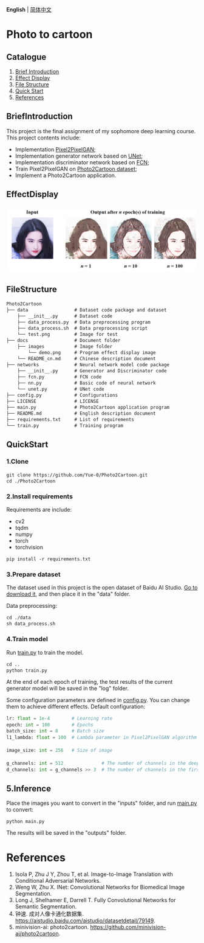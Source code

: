 __English__ | [简体中文](docs/README_cn.md)

# Photo to cartoon

## Catalogue

1. [Brief Introduction](#BriefIntroduction)
2. [Effect Display](#EffectDisplay)
3. [File Structure](#FileStructure)
4. [Quick Start](#QuickStart)
5. [References](#References)

## BriefIntroduction

This project is the final assignment of my sophomore deep learning course.
This project contents include:

* Implementation [Pixel2PixelGAN](https://arxiv.org/pdf/1611.07004.pdf);
* Implementation generator network based on [UNet](https://arxiv.org/pdf/1505.04597.pdf);
* Implementation discriminator network based on [FCN](https://arxiv.org/pdf/1411.4038.pdf);
* Train Pixel2PixelGAN on [Photo2Cartoon dataset](https://aistudio.baidu.com/aistudio/datasetdetail/79149);
* Implement a Photo2Cartoon application.

## EffectDisplay

![demo](docs/images/demo.png)

## FileStructure

```
Photo2Cartoon
├── data                 # Dataset code package and dataset
    ├── __init__.py      # Dataset code
    ├── data_process.py  # Data preprocessing program
    ├── data_process.sh  # Data preprocessing script
    └── test.png         # Image for test
├── docs                 # Document folder
    ├── images           # Image folder
        └── demo.png     # Program effect display image
    └── README_cn.md     # Chinese description document
├── networks             # Neural network model code package
    ├── __init__.py      # Generator and Discriminator code
    ├── fcn.py           # FCN code
    ├── nn.py            # Basic code of neural network
    └── unet.py          # UNet code
├── config.py            # Configurations
├── LICENSE              # LICENSE
├── main.py              # Photo2Cartoon application program
├── README.md            # English description document
├── requirements.txt     # List of requirements
└── train.py             # Training program
```

## QuickStart

### 1.Clone

```shell
git clone https://github.com/Yue-0/Photo2Cartoon.git
cd ./Photo2Cartoon
```

### 2.Install requirements

Requirements are include:
* cv2
* tqdm
* numpy
* torch
* torchvision

```shell
pip install -r requirements.txt
```

### 3.Prepare dataset

The dataset used in this project is the open dataset of Baidu AI Studio.
[Go to download it](https://aistudio.baidu.com/aistudio/datasetdetail/79149),
and then place it in the "data" folder.

Data preprocessing:

```shell
cd ./data
sh data_process.sh
```

### 4.Train model

Run [train.py](train.py) to train the model.

```shell
cd ..
python train.py
```

At the end of each epoch of training, the test results of the current
generator model will be saved in the "log" folder.

Some configuration parameters are defined in [config.py](config.py).
You can change them to achieve different effects.
Default configuration:

```python
lr: float = 1e-4        # Learning rate
epoch: int = 100        # Epochs
batch_size: int = 8     # Batch size
l1_lambda: float = 100  # Lambda parameter in Pixel2PixelGAN algorithm

image_size: int = 256   # Size of image

g_channels: int = 512              # The number of channels in the deepest feature map in UNet
d_channels: int = g_channels >> 3  # The number of channels in the first layer feature map in FCN
```

## 5.Inference

Place the images you want to convert in the "inputs" folder,
and run [main.py](main.py) to convert:

```shell
python main.py
```

The results will be saved in the "outputs" folder.

# References

1. Isola P, Zhu J Y, Zhou T, et al. Image-to-Image Translation with Conditional Adversarial Networks.
2. Weng W, Zhu X. INet: Convolutional Networks for Biomedical Image Segmentation.
3. Long J, Shelhamer E, Darrell T. Fully Convolutional Networks for Semantic Segmentation.
4. 钟速. 成对人像卡通化数据集. https://aistudio.baidu.com/aistudio/datasetdetail/79149.
5. minivision-ai: photo2cartoon. https://github.com/minivision-ai/photo2cartoon.

